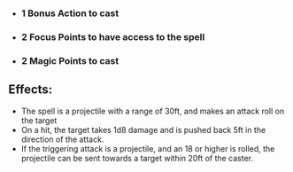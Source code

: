 - ### 1 Bonus Action to cast
- ### 2 Focus Points to have access to the spell
- ### 2 Magic Points to cast

## Effects:
- The spell is a projectile with a range of 30ft, and makes an attack roll on the target
- On a hit, the target takes 1d8 damage and is pushed back 5ft in the direction of the attack.
- If the triggering attack is a projectile, and an 18 or higher is rolled, the projectile can be sent towards a target within 20ft of the caster.